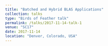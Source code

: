 ```yaml
---
title: "Batched and Hybrid BLAS Applications"
collection: talks
type: "Birds of Feather talk"
permalink: /talks/2017-11-14-talk-1
venue: "SC17"
date: 2017-11-14  
location: "Denver, Colorado, USA"
---
```

